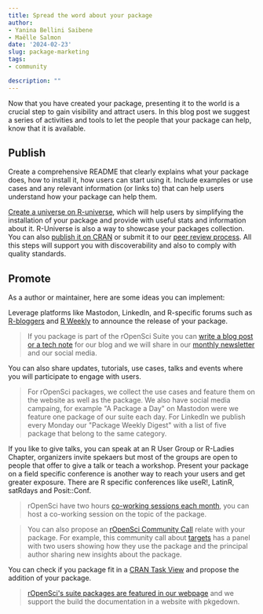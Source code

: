 ```yaml
---
title: Spread the word about your package
author:
- Yanina Bellini Saibene
- Maëlle Salmon
date: '2024-02-23'
slug: package-marketing
tags:
- community

description: ""
---
```



Now that you have created your package, presenting it to the world is a crucial step to gain visibility and attract users.  In this blog post we suggest a series of activities and tools to let the people that your package can help, know that it is available. 

## Publish

Create a comprehensive README that clearly explains what your package does, how to install it, how users can start using it. Include examples or use cases and any relevant information (or links to) that can help users understand how your package can help them. 

[Create a universe on R-universe](/blog/2021/06/22/setup-runiverse/), which will help users by simplifying the installation of your package and provide with useful stats and information about it. R-Universe is also a way to showcase your packages collection. You can also [publish it on CRAN](https://cran.r-project.org) or submit it to our [peer review process](https://ropensci.org/software-review/). All this steps will support you with discoverability and also to comply with quality standards.  

## Promote 

As a author or maintainer, here are some ideas you can implement:

Leverage platforms like Mastodon, LinkedIn, and R-specific forums such as [R-bloggers](https://www.r-bloggers.com) and [R Weekly](https://rweekly.org) to announce the release of your package. 

> If you package is part of the rOpenSci Suite you can [write a blog post or a tech note](https://blogguide.ropensci.org/) for our blog and we will share in our [monthly newsletter](/news/) and our social media.

You can also share updates, tutorials, use cases, talks and events where you will participate to engage with users. 


> For rOpenSci packages, we collect the use cases and feature them on the website as well as the package. We also have social media campaing, for example "A Package a Day" on Mastodon were we feature one package of our suite each day. For LinkedIn we publish every Monday our "Package Weekly Digest" with a list of five package that belong to the same category.

If you like to give talks, you can speak at an R User Group or R-Ladies Chapter, organizers invite spekaers but most of the groups are open to people that offer to give a talk or teach a workshop. Present your package on a field specific conference is another way to reach your users and get greater exposure.  There are R specific conferences like useR!, LatinR, satRdays and Posit::Conf. 


> rOpenSci have two hours [co-working sessions each month](/coworking/), you can host a co-working session on the topic of the package.

> You can also propose an [rOpenSci Community Call](/commcalls/) relate with your package. For example, this community call about [targets](/commcalls/jan2023-targets/) has a panel with two users showing how they use the package and the principal author sharing new insights about the package.

You can check if you package fit in a [CRAN Task View]( https://cran.r-project.org/web/views/) and propose the addition of your package.

> [rOpenSci's suite packages are featured in our webpage](https://ropensci.org/packages/) and we support the build the documentation in a website with pkgedown.  


